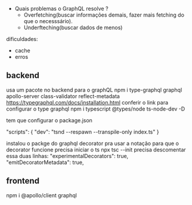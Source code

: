 - Quais problemas o GraphQL resolve ?
  - Overfetching(buscar informações demais, fazer mais fetching do que o necesssário).
  - Underfteching(buscar dados de menos)

dificuldades:
  - cache
  - erros


## backend
usa um pacote no backend para o graphQL
npm i type-graphql graphql apollo-server class-validator reflect-metadata
https://typegraphql.com/docs/installation.html conferir o link para configurar o type graphql
npm i typescript @types/node ts-node-dev -D

  tem que configurar o package.json 

  "scripts": {
    "dev": "tsnd --respawn --transpile-only index.ts"
   }

  instalou o packge do graphql decorator pra usar a notação
  para que o decorator funcione precisa iniciar o ts
  npx tsc --init
  precisa descomentar essa duas linhas:
  "experimentalDecorators": true,                  
  "emitDecoratorMetadata": true, 

## frontend
npm i @apollo/client graphql